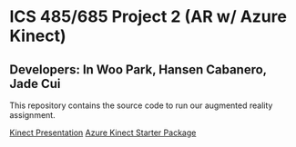# ICS 485/685 Project 2 (AR w/ Azure Kinect) 

## Developers: In Woo Park, Hansen Cabanero, Jade Cui

This repository contains the source code to run our augmented reality assignment. 

[Kinect Presentation](https://docs.google.com/presentation/d/1DKw-C1G0GBdaF1OPkIgv_5pLsXCLCnPLFi-v4nlJCfw/edit#slide=id.g156e0615615_0_107)
[Azure Kinect Starter Package](https://drive.google.com/u/1/uc?id=1Lx-8hvtS3uPtiBKseley8limZ3a-niAS&export=download)
